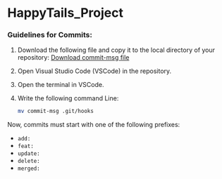 # HappyTails_Project
### Guidelines for Commits:

1. Download the following file and copy it to the local directory of your repository:
   [Download commit-msg file](https://drive.google.com/file/d/11UX6EJgjsDzLRXtu7NbwRawQwIMiF_vQ/view?usp=sharing)

2. Open Visual Studio Code (VSCode) in the repository.

3. Open the terminal in VSCode.

4. Write the following command Line:
   ```bash
   mv commit-msg .git/hooks
   ```

Now, commits must start with one of the following prefixes:
- `add:`
- `feat:`
- `update:`
- `delete:`
- `merged:`
